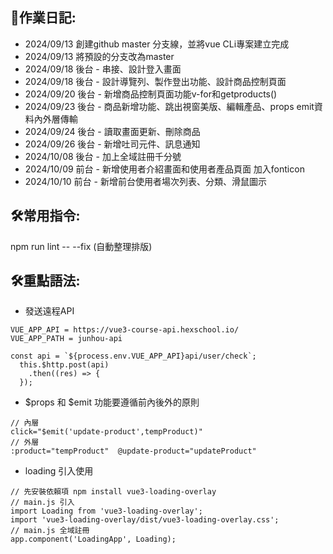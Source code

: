 ## 📱作業日記:
- 2024/09/13 創建github master 分支線，並將vue CLi專案建立完成
- 2024/09/13 將預設的分支改為master
- 2024/09/18 後台 - 串接、設計登入畫面
- 2024/09/18 後台 - 設計導覽列、製作登出功能、設計商品控制頁面
- 2024/09/20 後台 - 新增商品控制頁面功能v-for和getproducts()
- 2024/09/23 後台 - 商品新增功能、跳出視窗美版、編輯產品、props emit資料內外層傳輸
- 2024/09/24 後台 - 讀取畫面更新、刪除商品
- 2024/09/26 後台 - 新增吐司元件、訊息通知
- 2024/10/08 後台 - 加上全域註冊千分號
- 2024/10/09 前台 - 新增使用者介紹畫面和使用者產品頁面  加入fonticon
- 2024/10/10 前台 - 新增前台使用者場次列表、分類、滑鼠圖示


## 🛠️常用指令:
npm run lint -- --fix (自動整理排版)

## 🛠️重點語法:
- 發送遠程API
```
VUE_APP_API = https://vue3-course-api.hexschool.io/
VUE_APP_PATH = junhou-api
```
```
const api = `${process.env.VUE_APP_API}api/user/check`;
  this.$http.post(api)
    .then((res) => {
  });
```
- $props 和 $emit 功能要遵循前內後外的原則
```
// 內層
click="$emit('update-product',tempProduct)"
// 外層
:product="tempProduct"  @update-product="updateProduct"
```
- loading 引入使用
```
// 先安裝依賴項 npm install vue3-loading-overlay     
// main.js 引入
import Loading from 'vue3-loading-overlay';
import 'vue3-loading-overlay/dist/vue3-loading-overlay.css';
// main.js 全域註冊
app.component('LoadingApp', Loading);
```
